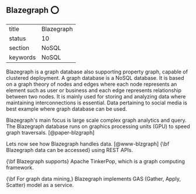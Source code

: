 ## Blazegraph :o:


|          |                |
| -------- | -------------- |
| title    | Blazegraph     | 
| status   | 10             |
| section  | NoSQL          |
| keywords | NoSQL          |



Blazegraph is a graph database also supporting property graph, capable
of clustered deployment. A graph database is a NoSQL database. It is
based on a graph theory of nodes and edges where each node represents
an element such as user or business and each edge represents
relationship between two nodes. It is mainly used for storing and
analyzing data where maintaining interconnections is essential. Data
pertaining to social media is best example where graph database can be
used.

Blazegraph's main focus is large scale complex graph analytics and
query.  The Blazegraph database runs on graphics processing units
(GPU) to speed graph traversals. [@paper-blzgraph]

Lets now see how Blazegraph handles data. [@www-blzgraph] {\bf
Blazegraph data can be accessed} using REST APIs.

{\bf Blazegraph supports} Apache TinkerPop, which is a graph computing
 framework.

{\bf For graph data mining,} Blazegraph implements GAS (Gather, Apply,
Scatter) model as a service.



